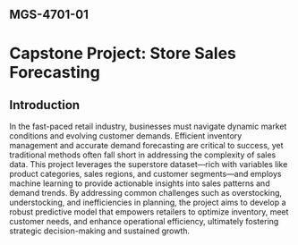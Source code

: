 ## MGS-4701-01
# Capstone Project: Store Sales Forecasting

## Introduction
In the fast-paced retail industry, businesses must navigate dynamic market conditions and evolving customer demands. Efficient inventory management and accurate demand forecasting are critical to success, yet traditional methods often fall short in addressing the complexity of sales data. This project leverages the superstore dataset—rich with variables like product categories, sales regions, and customer segments—and employs machine learning to provide actionable insights into sales patterns and demand trends. By addressing common challenges such as overstocking, understocking, and inefficiencies in planning, the project aims to develop a robust predictive model that empowers retailers to optimize inventory, meet customer needs, and enhance operational efficiency, ultimately fostering strategic decision-making and sustained growth.
